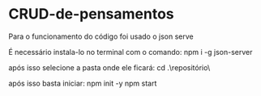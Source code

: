 # CRUD-de-pensamentos

Para o funcionamento do código foi usado o json serve

É necessário instala-lo no terminal com o comando:
npm i -g json-server

após isso selecione a pasta onde ele ficará:
cd .\repositório\

após isso basta iniciar:
npm init -y
npm start
